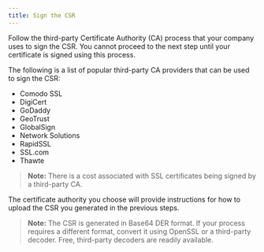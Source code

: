 ```yaml
---
title: Sign the CSR
---
```


Follow the third-party Certificate Authority (CA) process that your company uses to sign the CSR. You cannot proceed to the next step until your certificate is signed using this process.

The following is a list of popular third-party CA providers that can be used to sign the CSR:
 - Comodo SSL
 - DigiCert
 - GoDaddy
 - GeoTrust
 - GlobalSign
 - Network Solutions
 - RapidSSL
 - SSL.com
 - Thawte

> **Note:** There is a cost associated with SSL certificates being signed by a third-party CA.

The certificate authority you choose will provide instructions for how to upload the CSR you generated in the previous steps.

> **Note:** The CSR is generated in Base64 DER format. If your process requires a different format, convert it using OpenSSL or a third-party decoder. Free, third-party decoders are readily available.

<NextSectionLink/>
